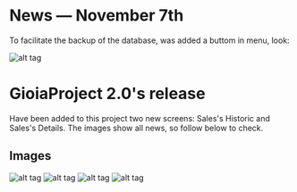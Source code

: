 <h1>News — November 7th</h1>
<p>To facilitate the backup of the database, was added a buttom in menu, look:</p>

![alt tag](https://i.imgur.com/PJCu8mn.png)


<h1>GioiaProject 2.0's release</h1>
<p>Have been added to this project two new screens: Sales's Historic and Sales's Details. The images show all news, so follow below to check.</p>
<h2>Images</h1>

![alt tag](https://i.imgur.com/sWWdIHP.png)
![alt tag](https://i.imgur.com/Ei2nTml.png)
![alt tag](https://i.imgur.com/d4JnCIb.png)
![alt tag](https://i.imgur.com/5sa8jKG.png)

